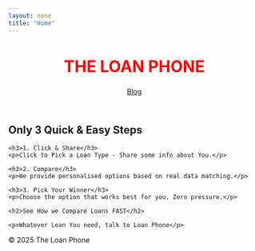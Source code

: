 ```yaml
---
layout: none
title: "Home"
---
```

<!DOCTYPE html>
<html lang="en">
<head>
  <meta charset="UTF-8" />
  <meta name="viewport" content="width=device-width, initial-scale=1" />
  <title>The Loan Phone - Home</title>
  <script src="https://cdn.tailwindcss.com"></script>
  <!-- Add any other head content from your original home.html here -->
</head>
<body>
  <header>
    <h1 style="color:red; font-weight:bold; font-size:2rem;">THE LOAN PHONE</h1>
    <nav>
      <a href="/blog/">Blog</a>
    </nav>
  </header>

  <main>
    <h2>Only 3 Quick & Easy Steps</h2>

    <h3>1. Click & Share</h3>
    <p>Click to Pick a Loan Type - Share some info about You.</p>

    <h3>2. Compare</h3>
    <p>We provide personalised options based on real data matching.</p>

    <h3>3. Pick Your Winner</h3>
    <p>Choose the option that works best for you. Zero pressure.</p>

    <h2>See How we Compare Loans FAST</h2>

    <p>Whatever Loan You need, talk to Loan Phone</p>
  </main>

  <footer>
    &copy; 2025 The Loan Phone
  </footer>
</body>
</html>
